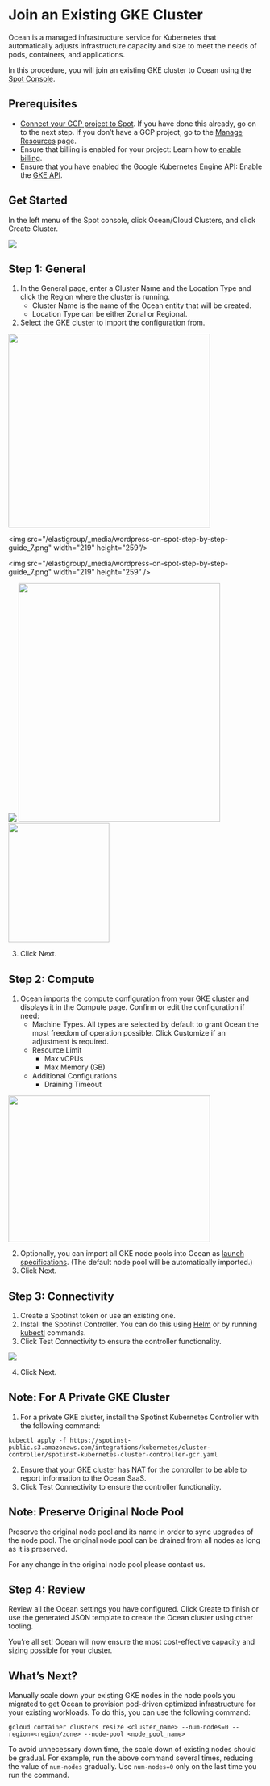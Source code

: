 # Join an Existing GKE Cluster

Ocean is a managed infrastructure service for Kubernetes that automatically adjusts infrastructure capacity and size to meet the needs of pods, containers, and applications.

In this procedure, you will join an existing GKE cluster to Ocean using the [Spot Console](http://console.spotinst.com/).

## Prerequisites

- [Connect your GCP project to Spot](connect-your-cloud-provider/gcp-project.md). If you have done this already, go on to the next step. If you don’t have a GCP project, go to the [Manage Resources](https://console.cloud.google.com/cloud-resource-manager?_ga=2.24189306.-1955943244.1544264785) page.
- Ensure that billing is enabled for your project: Learn how to [enable billing](https://cloud.google.com/billing/docs/how-to/modify-project).
- Ensure that you have enabled the Google Kubernetes Engine API: Enable the [GKE API](https://console.cloud.google.com/apis/library/container.googleapis.com?q=kubernetes%20engine&_ga=2.13270391.-1955943244.1544264785).

## Get Started

In the left menu of the Spot console, click Ocean/Cloud Clusters, and click Create Cluster.

<img src="/ocean/_media/gke-create-cluster.png" />

## Step 1: General

1. In the General page, enter a Cluster Name and the Location Type and click the Region where the cluster is running.
   - Cluster Name is the name of the Ocean entity that will be created.
   - Location Type can be either Zonal or Regional.
2. Select the GKE cluster to import the configuration from.

<img src="/ocean/_media/gke-general.png" width="400" height="384" />

<img src="/elastigroup/_media/wordpress-on-spot-step-by-step-guide_7.png" width="219" height="259”/>

<img src="/elastigroup/_media/wordpress-on-spot-step-by-step-guide_7.png" width="219" height="259” />

<img src="/elastigroup/_media/wordpress-on-spot-step-by-step-guide_7.png" />

<img src="/elastigroup/_media/wordpress-on-spot-step-by-step-guide_7.png" width="400" height="472" />

<img src="/elastigroup/_media/wordpress-on-spot-step-by-step-guide_7.png" width="200" height="236" />

3. Click Next.

## Step 2: Compute

1. Ocean imports the compute configuration from your GKE cluster and displays it in the Compute page. Confirm or edit the configuration if need:
   - Machine Types.
     All types are selected by default to grant Ocean the most freedom of operation possible. Click Customize if an adjustment is required.
   - Resource Limit
     - Max vCPUs
     - Max Memory (GB)
   - Additional Configurations
     - Draining Timeout

<img src="/ocean/_media/gke-compute.png" width="400" height="290" />

2. Optionally, you can import all GKE node pools into Ocean as [launch specifications](features/launch-specifications.md). (The default node pool will be automatically imported.)
3. Click Next.

## Step 3: Connectivity

1. Create a Spotinst token or use an existing one.
2. Install the Spotinst Controller. You can do this using [Helm](tutorials/spot-kubernetes-controller/install-with-helm.md) or by running [kubectl](tutorials/spot-kubernetes-controller/install-with-kubectl.md) commands.
3. Click Test Connectivity to ensure the controller functionality.

<img src="/ocean/_media/gke-connectivity.png" />

4. Click Next.

## Note: For A Private GKE Cluster

1. For a private GKE cluster, install the Spotinst Kubernetes Controller with the following command:

`kubectl apply -f https://spotinst-public.s3.amazonaws.com/integrations/kubernetes/cluster-controller/spotinst-kubernetes-cluster-controller-gcr.yaml`

2. Ensure that your GKE cluster has NAT for the controller to be able to report information to the Ocean SaaS.
3. Click Test Connectivity to ensure the controller functionality.

## Note: Preserve Original Node Pool

Preserve the original node pool and its name in order to sync upgrades of the node pool. The original node pool can be drained from all nodes as long as it is preserved.

For any change in the original node pool please contact us.

## Step 4: Review

Review all the Ocean settings you have configured. Click Create to finish or use the generated JSON template to create the Ocean cluster using other tooling.

You’re all set! Ocean will now ensure the most cost-effective capacity and sizing possible for your cluster.

## What’s Next?

Manually scale down your existing GKE nodes in the node pools you migrated to get Ocean to provision pod-driven optimized infrastructure for your existing workloads. To do this, you can use the following command:

`gcloud container clusters resize <cluster_name> --num-nodes=0 --region=<region/zone> --node-pool <node_pool_name>`

To avoid unnecessary down time, the scale down of existing nodes should be gradual. For example, run the above command several times, reducing the value of `num-nodes` gradually. Use `num-nodes=0` only on the last time you run the command.
